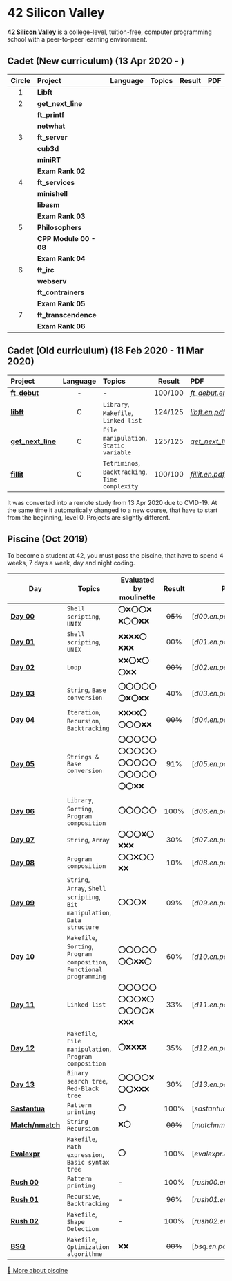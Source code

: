 # 42 Silicon Valley

**[42 Silicon Valley]** is a college-level, tuition-free, computer programming school with a peer-to-peer learning environment.

[42 Silicon Valley]: https://www.42.us.org

## Cadet (New curriculum) (13 Apr 2020 - )

|Circle|Project|Language|Topics|Result|PDF|
|:-:|:-|:-:|:-|:-:|:-|
|1|**Libft**|||||
|2|**get_next_line**|||||
||**ft_printf**|||||
||**netwhat**|||||
|3|**ft_server**|||||
||**cub3d**|||||
||**miniRT**|||||
||**Exam Rank 02**|||||
|4|**ft_services**|||||
||**minishell**|||||
||**libasm**|||||
||**Exam Rank 03**|||||
|5|**Philosophers**|||||
||**CPP Module 00 - 08**|||||
||**Exam Rank 04**|||||
|6|**ft_irc**|||||
||**webserv**|||||
||**ft_contrainers**|||||
||**Exam Rank 05**|||||
|7|**ft_transcendence**|||||
||**Exam Rank 06**|||||

## Cadet (Old curriculum) (18 Feb 2020 - 11 Mar 2020)

|Project|Language|Topics|Result|PDF|
|:-|:-:|:-|:-:|:-|
|[**ft_debut**]|-|-|100/100|[*ft_debut.en.pdf*]|
|[**libft**]|C|`Library`, `Makefile`, `Linked list`|124/125|[*libft.en.pdf*]|
|[**get_next_line**]|C|`File manipulation`, `Static variable`|125/125|[*get_next_line.en.pdf*]|
|[**fillit**]|C|`Tetriminos`, `Backtracking`, `Time complexity`|100/100|[*fillit.en.pdf*]|

[**ft_debut**]: https://github.com/lisy0123/42/tree/master/Cadet_old/ft_debut
[**libft**]: https://github.com/lisy0123/42/tree/master/Cadet_old/libft
[**get_next_line**]: https://github.com/lisy0123/42/tree/master/Cadet_old/get_next_line
[**fillit**]: https://github.com/lisy0123/42/tree/master/Cadet_old/fillit

[*ft_debut.en.pdf*]: https://github.com/lisy0123/42/blob/master/Cadet_old/PDF/ft_debut.en.pdf
[*libft.en.pdf*]: https://github.com/lisy0123/42/blob/master/Cadet_old/PDF/libft.en.pdf
[*get_next_line.en.pdf*]: https://github.com/lisy0123/42/blob/master/Cadet_old/PDF/get_next_line.en.pdf
[*fillit.en.pdf*]: https://github.com/lisy0123/42/blob/master/Cadet_old/PDF/fillit.en.pdf

It was converted into a remote study from 13 Apr 2020 due to CVID-19.
At the same time it automatically changed to a new course, that have to start from the beginning, level 0. 
Projects are slightly different.

## Piscine (Oct 2019)

To become a student at 42, you must pass the piscine, that have to spend 4 weeks, 7 days a week, day and night coding. 

|Day|Topics|Evaluated by moulinette|Result|PDF|
|-|-|-|:-:|-|
|[**Day 00**]|`Shell scripting`, `UNIX`|:o::x::o::o::x: :x::o::o::x::x:|~~05%~~|[*d00.en.pdf*]|
|[**Day 01**]|`Shell scripting`, `UNIX`|:x::x::x::x::o: :x::x::x:|~~00%~~|[*d01.en.pdf*]|
|[**Day 02**]|`Loop`|:x::x::o::x::o: :o::x::x:|~~00%~~|[*d02.en.pdf*]|
|[**Day 03**]|`String`, `Base conversion`|:o::o::o::o::o: :o::x::o::x::x:|40%|[*d03.en.pdf*]|
|[**Day 04**]|`Iteration`, `Recursion`, `Backtracking`|:x::x::x::x::o: :o::o::o::x::x:|~~00%~~|[*d04.en.pdf*]|
|[**Day 05**]|`Strings & Base conversion`|:o::o::o::o::o: :o::o::o::o::o: :o::o::o::o::o: :o::o::o::o::o: :o::o::x::x:|91%|[*d05.en.pdf*]|
|[**Day 06**]|`Library`, `Sorting`, `Program composition`|:o::o::o::o::o:|100%|[*d06.en.pdf*]|
|[**Day 07**]|`String`, `Array`|:o::o::o::x::o: :x::x::x:|30%|[*d07.en.pdf*]|
|[**Day 08**]|`Program composition`|:o::o::x::o::o: :x::x:|~~10%~~|[*d08.en.pdf*]|
|[**Day 09**]|`String`, `Array`, `Shell scripting`, `Bit manipulation`, `Data structure`|:o::o::o::x:|~~09%~~|[*d09.en.pdf*]|
|[**Day 10**]|`Makefile`, `Sorting`, `Program composition`, `Functional programming`|:o::o::o::o::o: :o::o::x::x::o:|60%|[*d10.en.pdf*]|
|[**Day 11**]|`Linked list`|:o::o::o::o::o: :o::o::o::x::o: :o::o::o::o::x: :x::x::x:|33%|[*d11.en.pdf*]|
|[**Day 12**]|`Makefile`, `File manipulation`, `Program composition`|:o::x::x::x::x:|35%|[*d12.en.pdf*]|
|[**Day 13**]|`Binary search tree`, `Red-Black tree`|:o::o::o::o::x: :o::o::x::x::x:|30%|[*d13.en.pdf*]|
|[**Sastantua**]|`Pattern printing`|:o:|100%|[*sastantua.en.pdf*]|
|[**Match/nmatch**]|`String Recursion`|:x::o:|~~00%~~|[*matchnmatch.en.pdf*]|
|[**Evalexpr**]|`Makefile`, `Math expression`, `Basic syntax tree`|:o:|100%|[*evalexpr.en.pdf*]|
|[**Rush 00**]|`Pattern printing`|-|100%|[*rush00.en.pdf*]|
|[**Rush 01**]|`Recursive`, `Backtracking`|-|96%|[*rush01.en.pdf*]|
|[**Rush 02**]|`Makefile`, `Shape Detection`|-|100%|[*rush02.en.pdf*]|
|[**BSQ**]|`Makefile`, `Optimization algorithme`|:x::x:|~~00%~~|[*bsq.en.pdf*]|

[**Day 00**]: https://github.com/lisy0123/42/tree/master/Piscine/d00
[**Day 01**]: https://github.com/lisy0123/42/tree/master/Piscine/d01
[**Day 02**]: https://github.com/lisy0123/42/tree/master/Piscine/d02
[**Day 03**]: https://github.com/lisy0123/42/tree/master/Piscine/d03
[**Day 04**]: https://github.com/lisy0123/42/tree/master/Piscine/d04
[**Day 05**]: https://github.com/lisy0123/42/tree/master/Piscine/d05
[**Day 06**]: https://github.com/lisy0123/42/tree/master/Piscine/d06
[**Day 07**]: https://github.com/lisy0123/42/tree/master/Piscine/d07
[**Day 08**]: https://github.com/lisy0123/42/tree/master/Piscine/d08
[**Day 09**]: https://github.com/lisy0123/42/tree/master/Piscine/d09
[**Day 10**]: https://github.com/lisy0123/42/tree/master/Piscine/d10
[**Day 11**]: https://github.com/lisy0123/42/tree/master/Piscine/d11
[**Day 12**]: https://github.com/lisy0123/42/tree/master/Piscine/d12
[**Day 13**]: https://github.com/lisy0123/42/tree/master/Piscine/d13
[**Sastantua**]: https://github.com/lisy0123/42/tree/master/Piscine/sastantua
[**Match/nmatch**]: https://github.com/lisy0123/42/tree/master/Piscine/matchnmatch
[**Evalexpr**]: https://github.com/lisy0123/42/tree/master/Piscine/evalexpr
[**Rush 00**]: https://github.com/lisy0123/42/tree/master/Piscine/rush00
[**Rush 01**]: https://github.com/lisy0123/42/tree/master/Piscine/rush01
[**Rush 02**]: https://github.com/lisy0123/42/tree/master/Piscine/rush02
[**BSQ**]: https://github.com/lisy0123/42/tree/master/Piscine/bsq

[:book: More about piscine](https://www.42.us.org/program/piscine)
<!--stackedit_data:
eyJoaXN0b3J5IjpbNDQwOTAyODE2LC0xMzEwNzU5NDIwLC0xMD
A3MTAyNjksLTczMzk4NzE3LC0xMjM4NTc0NzcwLC0xNzU1MDIx
NjA0LDIwMjc5NjI4NiwyMTI5OTY4NjcsLTE5NTc1NDg2OTgsLT
ExOTU4MTc5NTQsLTY2MDU4NjU2OSwxMTc3Mzc1MzM2LDEyMjA5
Mzk0OSwtOTc2NzI4NTc5XX0=
-->
